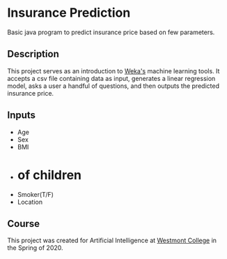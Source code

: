 # Insurance Prediction

Basic java program to predict insurance price based on few parameters.

## Description

This project serves as an introduction to 
[Weka's](https://www.cs.waikato.ac.nz/ml/weka/) machine learning tools. 
It accepts a csv file containing data as input, generates a linear 
regression model, asks a user a handful of questions, and then outputs 
the predicted insurance price.

## Inputs

- Age
- Sex
- BMI
- # of children
- Smoker(T/F)
- Location

## Course

This project was created for Artificial Intelligence at 
[Westmont College](https://www.westmont.edu/computer-science) 
in the Spring of 2020.
